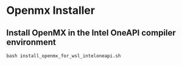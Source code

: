 # Openmx Installer

## Install OpenMX in the Intel OneAPI compiler environment
```
bash install_openmx_for_wsl_inteloneapi.sh
```
